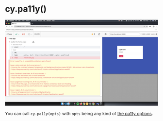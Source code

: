 # cy.pa11y()

![A Pa11y record showing some test failing on color contrast, landmark, heading and regions.](./pally.png)

You can call `cy.pa11y(opts)` with `opts` being any kind of [the pa11y options](https://github.com/pa11y/pa11y#configuration).
